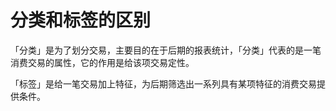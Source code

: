 # 分类和标签的区别

「分类」是为了划分交易，主要目的在于后期的报表统计，「分类」代表的是一笔消费交易的属性，它的作用是给该项交易定性。

「标签」是给一笔交易加上特征，为后期筛选出一系列具有某项特征的消费交易提供条件。




